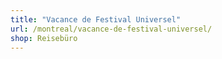 ```yaml
---
title: "Vacance de Festival Universel"
url: /montreal/vacance-de-festival-universel/
shop: Reisebüro
---
```

